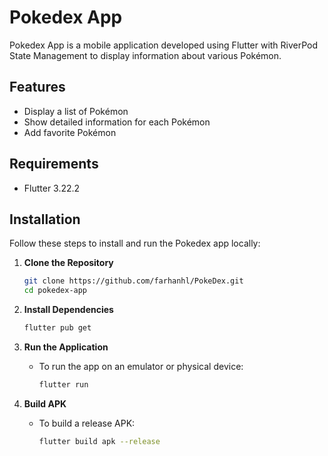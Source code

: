 # Pokedex App

Pokedex App is a mobile application developed using Flutter with RiverPod State Management to display information about various Pokémon.

## Features

- Display a list of Pokémon
- Show detailed information for each Pokémon
- Add favorite Pokémon

## Requirements

- Flutter 3.22.2

## Installation

Follow these steps to install and run the Pokedex app locally:

1. **Clone the Repository**

   ```bash
   git clone https://github.com/farhanhl/PokeDex.git
   cd pokedex-app
   ```

2. **Install Dependencies**

   ```bash
   flutter pub get
   ```

3. **Run the Application**

   - To run the app on an emulator or physical device:
     ```bash
     flutter run
     ```

4. **Build APK**
   - To build a release APK:
     ```bash
     flutter build apk --release
     ```
